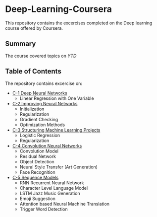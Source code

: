 # Deep-Learning-Coursera
This repository contains the excercises completed on the Deep learning course offered by Coursera. 

## Summary
The course covered topics on *YTD*
	
## Table of Contents
The repository contains excercise on:
* [C-1 Deep Neural Networks](/C-1-Deep-Neural-Networks/)
	- Linear Regression with One Variable
* [C-2 Improving Neural Networks](/[C-2-Improving-Neural-Networks]/)
	- Initialization
	- Regularization
	- Gradient Checking
	- Optimization Methods
* [C-3 Structuring Machine Learning Projects](/C-3-Structuring-Machine-Learning-Projects/)
	- Logistic Regression
	- Regularization
* [C-4 Convolution Neural Networks](/C-4-Convolution-Neural-Networks/)
	- Convolution Model
	- Residual Network
	- Object Detection
	- Neural Style Transfer (Art Generation)
	- Face Recognition
* [C-5 Sequence Models](/C-5-Sequence-Models]/)
  - RNN Recurrent Neural Network
  - Character Level Language Model
  - LSTM Jazz Music Generation
  - Emoji Suggestion
  - Attention based Neural Machine Translation 
  - Trigger Word Detection
  


